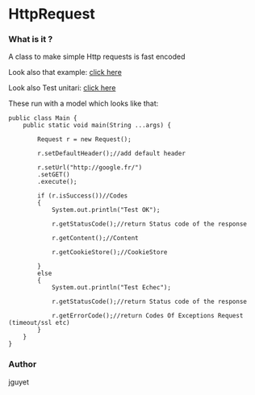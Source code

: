HttpRequest
==========

### What is it ?
A class to make simple Http requests is fast encoded

Look also that example: [click here](https://github.com/jguyet/HttpRequest/blob/master/request/src/main/java/com/http/Main.java)

Look also Test unitari: [click here](https://github.com/jguyet/HttpRequest/blob/master/request/src/test/java/com/http/TestRequest.java)

These run with a model which looks like that:

    public class Main {
        public static void main(String ...args) {
            
			Request r = new Request();
			
			r.setDefaultHeader();//add default header
			
			r.setUrl("http://google.fr/")
			.setGET()
			.execute();
			
			if (r.isSuccess())//Codes
			{
				System.out.println("Test OK");
				
				r.getStatusCode();//return Status code of the response
				
				r.getContent();//Content
				
				r.getCookieStore();//CookieStore
				
			}
			else
			{
				System.out.println("Test Echec");
				
				r.getStatusCode();//return Status code of the response
				
				r.getErrorCode();//return Codes Of Exceptions Request (timeout/ssl etc)
			}
        }
    }

### Author
jguyet

